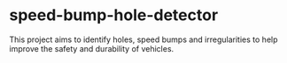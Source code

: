 # speed-bump-hole-detector
This project aims to identify holes, speed bumps and irregularities to help improve the safety and durability of vehicles.
